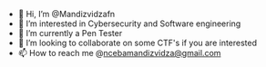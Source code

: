 - 👋 Hi, I’m @Mandizvidzafn
- 👀 I’m interested in Cybersecurity and Software engineering 
- 🌱 I’m currently a Pen Tester
- 💞️ I’m looking to collaborate on some CTF's if you are interested
- 📫 How to reach me @ncebamandizvidza@gmail.com

<!---
Mandizvidzafn/Mandizvidzafn is a ✨ special ✨ repository because its `README.md` (this file) appears on your GitHub profile.
You can click the Preview link to take a look at your changes.
--->
